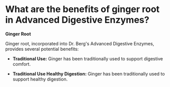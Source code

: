 # What are the benefits of ginger root in Advanced Digestive Enzymes?

**Ginger Root**  

Ginger root, incorporated into Dr. Berg's Advanced Digestive Enzymes, provides several potential benefits:  

- **Traditional Use:** Ginger has been traditionally used to support digestive comfort. 

- **Traditional Use Healthy Digestion:** Ginger has been traditionally used to support healthy digestion.